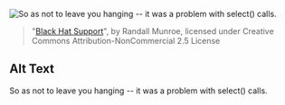 ![So as not to leave you hanging -- it was a problem with select() calls.](https://imgs.xkcd.com/comics/black_hat_support.png)
> "[Black Hat Support](https://xkcd.com/278/)", by Randall Munroe, licensed under Creative Commons Attribution-NonCommercial 2.5 License

## Alt Text
So as not to leave you hanging -- it was a problem with select() calls.
